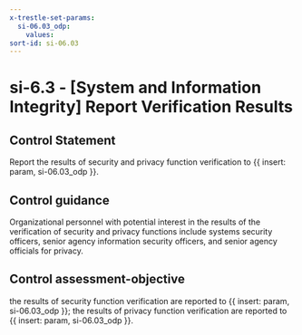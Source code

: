 ```yaml
---
x-trestle-set-params:
  si-06.03_odp:
    values:
sort-id: si-06.03
---
```


# si-6.3 - \[System and Information Integrity\] Report Verification Results

## Control Statement

Report the results of security and privacy function verification to {{ insert: param, si-06.03_odp }}.

## Control guidance

Organizational personnel with potential interest in the results of the verification of security and privacy functions include systems security officers, senior agency information security officers, and senior agency officials for privacy.

## Control assessment-objective

the results of security function verification are reported to {{ insert: param, si-06.03_odp }};
the results of privacy function verification are reported to {{ insert: param, si-06.03_odp }}.
